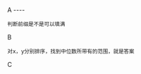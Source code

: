 #####
A
----<!-- markdownlint-capture -->
````
判断前缀是不是可以填满
````

B
```
对x，y分别排序，找到中位数所带有的范围，就是答案
```


C 
```

```